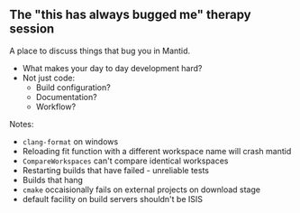 ## The "this has always bugged me" therapy session

A place to discuss things that bug you in Mantid.
 - What makes your day to day development hard?
 - Not just code:
   - Build configuration?
   - Documentation?
   - Workflow?

Notes:
 - `clang-format` on windows
 - Reloading fit function with a different workspace name will crash mantid
 - `CompareWorkspaces` can't compare identical workspaces
 - Restarting builds that have failed - unreliable tests
 - Builds that hang
 - `cmake` occaisionally fails on external projects on download stage
 - default facility on build servers shouldn't be ISIS
 
